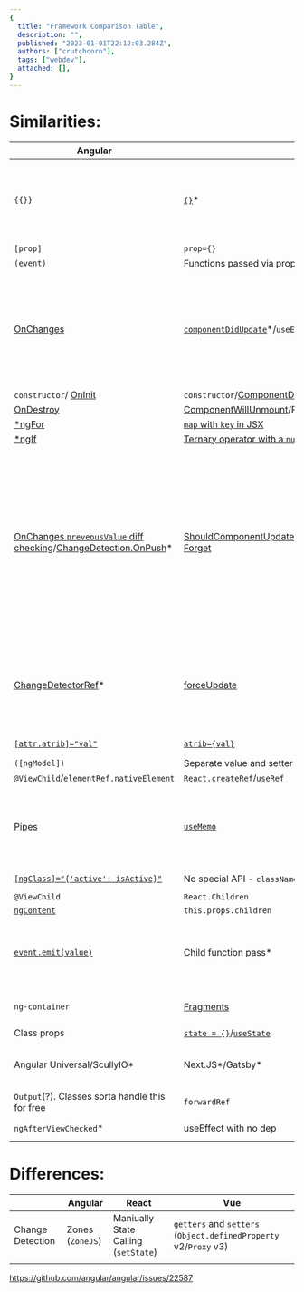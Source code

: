 ```yaml
---
{
  title: "Framework Comparison Table",
  description: "",
  published: "2023-01-01T22:12:03.284Z",
  authors: ["crutchcorn"],
  tags: ["webdev"],
  attached: [],
}
---
```


# Similarities:

| Angular                                                                                                                                                          | React                                                                                                                                                                                                                                  | Vue                                                                                                                              | Notes                                                                                                                                                                                                                                                                                                                                                                       |
| ---------------------------------------------------------------------------------------------------------------------------------------------------------------- | -------------------------------------------------------------------------------------------------------------------------------------------------------------------------------------------------------------------------------------- | -------------------------------------------------------------------------------------------------------------------------------- | --------------------------------------------------------------------------------------------------------------------------------------------------------------------------------------------------------------------------------------------------------------------------------------------------------------------------------------------------------------------------- |
| `{{}}`                                                                                                                                                           | [`{}`](https://reactjs.org/docs/introducing-jsx.html#embedding-expressions-in-jsx)\*                                                                                                                                                   | [`{{}}`](https://vuejs.org/v2/guide/#Declarative-Rendering)                                                                      | \* JSX (React) handles this a bit differently than the others. While you can use some JS in Vue and Angular, you can run all JavaScript (JS) within JSX                                                                                                                                                                                                                     |
| `[prop]`                                                                                                                                                         | `prop={}`                                                                                                                                                                                                                              | `v-bind:prop=""`/`:prop=""`                                                                                                      |                                                                                                                                                                                                                                                                                                                                                                             |
| `(event)`                                                                                                                                                        | Functions passed via props                                                                                                                                                                                                             | `v-on:event`/`@event`                                                                                                            |                                                                                                                                                                                                                                                                                                                                                                             |
| [OnChanges](https://angular.io/api/core/OnChanges)                                                                                                               | [`componentDidUpdate`](https://reactjs.org/docs/react-component.html#componentdidupdate)\*/`useEffect`                                                                                                                                 | [`watch`](https://vuejs.org/v2/guide/computed.html#Watchers)/[`vm.$watch`](https://vuejs.org/v2/api/#vm-watch)\*\*/`watchEffect` | \*This is a bit different. This is called when a render is called. This is because of the differences between local state and not with React/others<br />\*\* This only listens to a single properties and not a list of others                                                                                                                                             |
| `constructor`/ [OnInit](https://angular.io/api/core/OnInit)                                                                                                      | `constructor`/[ComponentDidMount](https://reactjs.org/docs/react-component.html#componentdidmount)/`useEffect(()=>{}, []);`                                                                                                            | `created`/`mounted`/`onMounted`                                                                                                  |                                                                                                                                                                                                                                                                                                                                                                             |
| [OnDestroy](https://angular.io/api/core/OnDestroy)                                                                                                               | [ComponentWillUnmount](https://reactjs.org/docs/react-component.html#componentwillunmount)/Return `useEffect`                                                                                                                          | `beforeDestroy`/`onBeforeDestroy`                                                                                                |                                                                                                                                                                                                                                                                                                                                                                             |
| [\*ngFor](https://angular.io/api/common/NgForOf)                                                                                                                 | [`map` with `key` in JSX](https://reactjs.org/docs/lists-and-keys.html)                                                                                                                                                                | [`v-for` with key](https://vuejs.org/v2/guide/#Conditionals-and-Loops)                                                           |                                                                                                                                                                                                                                                                                                                                                                             |
| [\*ngIf](https://angular.io/api/common/NgIf)                                                                                                                     | [Ternary operator with a `null`/`undefined` to prevent rendering](https://reactjs.org/docs/conditional-rendering.html)                                                                                                                 | [`v-if`](https://vuejs.org/v2/guide/#Conditionals-and-Loops)                                                                     |                                                                                                                                                                                                                                                                                                                                                                             |
| [OnChanges `preveousValue` diff checking](https://angular.io/api/core/OnChanges)/[ChangeDetection.OnPush](https://angular.io/api/core/ChangeDetectionStrategy)\* | [ShouldComponentUpdate](https://reactjs.org/docs/react-component.html#shouldcomponentupdate)\*\*/[PureComponent](https://reactjs.org/docs/react-api.html#reactpurecomponent)/`React.memo`/[React Forget](https://youtu.be/lGEMwh32soc) |                                                                                                                                  | \* `ChangeDetection.OnPush` does NOT directly do the same thing as `PureComponent` as it pertains to a very specific Angular-only logic. That being said, if you're familiar with `OnPush`. \*\* In the future React may treat `shouldComponentUpdate()` as a hint rather than a strict directive, and returning false may still result in a re-rendering of the component. |
| [ChangeDetectorRef](https://angular.io/api/core/ChangeDetectorRef)\*                                                                                             | [forceUpdate](https://reactjs.org/docs/react-component.html#forceupdate)                                                                                                                                                               | [`vm.$forceUpdate()`](https://vuejs.org/v2/api/#vm-forceUpdate)\*\*                                                              | \* This does not guarantee that the component will re-render - see back to differences between Angular and React<br />\*\*Does not apply to children                                                                                                                                                                                                                        |
| [`[attr.atrib]="val"`](https://angular.io/guide/template-syntax#attribute-binding)                                                                               | [`atrib={val}`](https://reactjs.org/docs/dom-elements.html)                                                                                                                                                                            | [`v-bind:atrib="val"`](https://vuejs.org/v2/guide/#Declarative-Rendering)/`:atrib="val"`                                         |                                                                                                                                                                                                                                                                                                                                                                             |
| `([ngModel])`                                                                                                                                                    | Separate value and setter function props                                                                                                                                                                                               | `v-model`                                                                                                                        |                                                                                                                                                                                                                                                                                                                                                                             |
| `@ViewChild`/`elementRef.nativeElement`                                                                                                                          | [`React.createRef`](https://reactjs.org/docs/refs-and-the-dom.html)/[`useRef`](https://reactjs.org/docs/hooks-reference.html#useref)                                                                                                   | `vm.$el`                                                                                                                         |                                                                                                                                                                                                                                                                                                                                                                             |
| [Pipes](https://angular.io/guide/pipes)                                                                                                                          | [`useMemo`](https://reactjs.org/docs/hooks-effect.html)                                                                                                                                                                                | [`computed`](https://vuejs.org/v2/guide/computed.html)\*                                                                         | \* While Vue computed fields have a similar caching ability to pure Angular pipes, they can also have setters rather than just being used as a data pipe                                                                                                                                                                                                                    |
| [`[ngClass]="{'active': isActive}"`](https://angular.io/api/common/NgClass)                                                                                      | No special API - `className={}` as with any other prop                                                                                                                                                                                 | [`v-bind:class="{ active: isActive }"`](https://vuejs.org/v2/guide/class-and-style.html#Object-Syntax)                           |                                                                                                                                                                                                                                                                                                                                                                             |
| `@ViewChild`                                                                                                                                                     | `React.Children`                                                                                                                                                                                                                       | `ref`/`$vm.refs`                                                                                                                 |                                                                                                                                                                                                                                                                                                                                                                             |
| [`ngContent`](https://angular.io/guide/content-projection)                                                                                                       | `this.props.children`                                                                                                                                                                                                                  | `slot`                                                                                                                           |                                                                                                                                                                                                                                                                                                                                                                             |
| [`event.emit(value)`](https://angular.io/guide/component-interaction#parent-listens-for-child-event)                                                             | Child function pass\*                                                                                                                                                                                                                  | [`$emit('event', val)`](https://vuejs.org/v2/guide/components.html#Emitting-a-Value-With-an-Event)                               | \*This goes much more inline with the `raise state` logic that React pushes very hard - and is probably the main reason for this                                                                                                                                                                                                                                            |
| `ng-container`                                                                                                                                                   | [Fragments](https://reactjs.org/docs/fragments.html)                                                                                                                                                                                   | Vue 2: BYOF - Bring your own fragments<br />Vue 3: `<template>`                                                                  |                                                                                                                                                                                                                                                                                                                                                                             |
| Class props                                                                                                                                                      | [`state = {}`](https://reactjs.org/docs/state-and-lifecycle.html)/[`useState`](https://reactjs.org/docs/hooks-state.html)                                                                                                              | [`data`](https://vuejs.org/v2/guide/instance.html#Data-and-Methods)/`useRef`/`reactive`                                          |                                                                                                                                                                                                                                                                                                                                                                             |
| Angular Universal/ScullyIO\*                                                                                                                                     | Next.JS\*/Gatsby\*                                                                                                                                                                                                                     | Nuxt.JS\*                                                                                                                        | \* These are unofficial solutions but are the most popular versions of these concepts                                                                                                                                                                                                                                                                                       |
| `Output`(?). Classes sorta handle this for free                                                                                                                  | `forwardRef`                                                                                                                                                                                                                           | [`expose`](https://v3.vuejs.org/api/composition-api.html#setup)                                                                  |                                                                                                                                                                                                                                                                                                                                                                             |
| `ngAfterViewChecked`\*                                                                                                                                           | useEffect with no dep                                                                                                                                                                                                                  | `updated` lifecycle method                                                                                                       | \* More like "when every diff is checked"                                                                                                                                                                                                                                                                                                                                   |

# Differences:

|                  | Angular          | React                                | Vue                                                              |
| ---------------- | ---------------- | ------------------------------------ | ---------------------------------------------------------------- |
| Change Detection | Zones (`ZoneJS`) | Maniually State Calling (`setState`) | `getters` and `setters` (`Object.definedProperty` v2/`Proxy` v3) |
|                  |                  |                                      |                                                                  |

https://github.com/angular/angular/issues/22587
